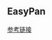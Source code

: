 ## EasyPan

[参考链接](https://www.bilibili.com/video/BV1qV4y1d7zY/?spm_id_from=333.337.search-card.all.click&vd_source=24417e45e9bed4a20f1a44f49a75a6a0)
